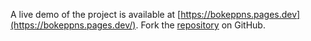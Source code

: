 A live demo of the project is available at [https://bokeppns.pages.dev](https://bokeppns.pages.dev/).
Fork the [repository](https://github.com/faridfardhane) on GitHub.